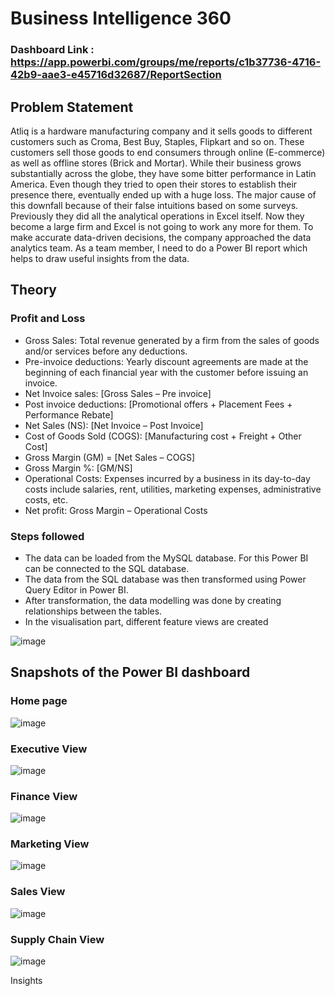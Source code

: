 
# Business Intelligence 360

### Dashboard Link : https://app.powerbi.com/groups/me/reports/c1b37736-4716-42b9-aae3-e45716d32687/ReportSection

## Problem Statement

Atliq is a hardware manufacturing company and it sells goods to different customers such as Croma, Best Buy, Staples, Flipkart and so on. These customers sell those goods to end consumers through online (E-commerce) as well as offline stores (Brick and Mortar). While their business grows substantially across the globe, they have some bitter performance in Latin America. Even though they tried to open their stores to establish their presence there, eventually ended up with a huge loss. The major cause of this downfall because of their false intuitions based on some surveys. Previously they did all the analytical operations in Excel itself. Now they become a large firm and Excel is not going to work any more for them. To make accurate data-driven decisions, the company approached the data analytics team. As a team member, I need to do a Power BI report which helps to draw useful insights from the data.
## Theory
### Profit and Loss
-	Gross Sales: Total revenue generated by a firm from the sales of goods and/or services before any deductions.
-	Pre-invoice deductions: Yearly discount agreements are made at the beginning of each financial year with the customer before issuing an invoice. 
-	Net Invoice sales:  [Gross Sales – Pre invoice]
-	Post invoice deductions: [Promotional offers + Placement Fees + Performance Rebate]
-	Net Sales (NS): [Net Invoice – Post Invoice]
-	Cost of Goods Sold (COGS): [Manufacturing cost + Freight + Other Cost]
-	Gross Margin (GM) = [Net Sales – COGS]
-	Gross Margin %: [GM/NS]
-	Operational Costs: Expenses incurred by a business in its day-to-day costs include salaries, rent, utilities, marketing expenses, administrative costs, etc.
-	Net profit: Gross Margin – Operational Costs

### Steps followed 
-	The data can be loaded from the MySQL database. For this Power BI can be connected to the SQL database.
-	The data from the SQL database was then transformed using Power Query Editor in Power BI.
-	After transformation, the data modelling was done by creating relationships between the tables.
-	In the visualisation part, different feature views are created

![image](https://github.com/jithinrb995/BI-360/assets/133872499/da532376-17f9-4a9e-9c36-1df49b53eac4)

## Snapshots of the Power BI dashboard
### Home page
![image](https://github.com/jithinrb995/BI-360/assets/133872499/20fde405-e699-4894-92de-9991ac1d7a52)

### Executive View
![image](https://github.com/jithinrb995/BI-360/assets/133872499/ad0106c8-b9fc-45fb-bf38-ab70d701ba08)

### Finance View
![image](https://github.com/jithinrb995/BI-360/assets/133872499/55fcd32d-d867-4ed7-8a8f-8a0a3be9c94a)

### Marketing View
![image](https://github.com/jithinrb995/BI-360/assets/133872499/01d8addc-35b4-4f8e-9ff0-02f5a6871960)

### Sales View
![image](https://github.com/jithinrb995/BI-360/assets/133872499/8b128e84-2f1b-484b-ab00-36f2ccac2a83)

### Supply Chain View
![image](https://github.com/jithinrb995/BI-360/assets/133872499/743592b8-3fa1-4b09-8ce3-512301ce611a)

Insights






